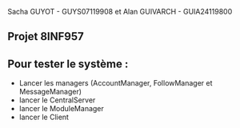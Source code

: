 Sacha GUYOT - GUYS07119908 et Alan GUIVARCH - GUIA24119800

Projet 8INF957
-

Pour tester le système :
-
- Lancer les managers (AccountManager, FollowManager et MessageManager)
- lancer le CentralServer
- lancer le ModuleManager
- lancer le Client